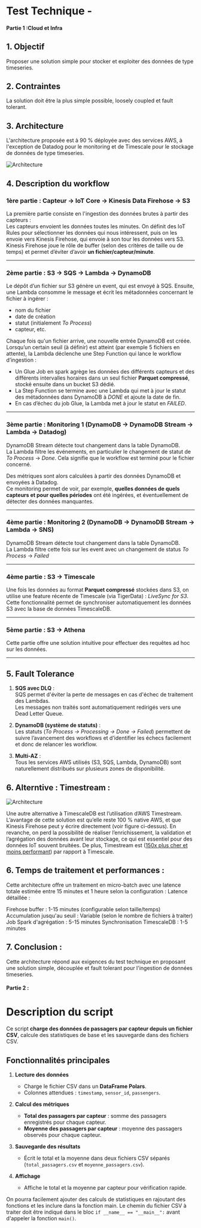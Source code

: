 # Test Technique - 


#### Partie 1 :Cloud et Infra

## 1. Objectif

Proposer une solution simple pour stocker et exploiter des données de type timeseries.

## 2. Contraintes

La solution doit être la plus simple possible, loosely coupled et fault tolerant.

## 3. Architecture

L'architecture proposée est à 90 % déployée avec des services AWS, à l'exception de Datadog pour le monitoring et de Timescale pour le stockage de données de type timeseries.  

![Architecture](../Architecture.png)

## 4. Description du workflow

### 1ère partie : Capteur → IoT Core → Kinesis Data Firehose → S3

La première partie consiste en l'ingestion des données brutes à partir des capteurs :  
Les capteurs envoient les données toutes les minutes. On définit des IoT Rules pour sélectionner les données qui nous intéressent, puis on les envoie vers Kinesis Firehose, qui envoie à son tour les données vers S3.  
Kinesis Firehose joue le rôle de buffer (selon des critères de taille ou de temps) et permet d’éviter d’avoir **un fichier/capteur/minute**.

---

### 2ème partie : S3 → SQS → Lambda → DynamoDB

Le dépôt d’un fichier sur S3 génère un event, qui est envoyé à SQS. Ensuite, une Lambda consomme le message et écrit les métadonnées concernant le fichier à ingérer :  
- nom du fichier  
- date de création  
- statut (initialement *To Process*)  
- capteur, etc.  

Chaque fois qu'un fichier arrive, une nouvelle entrée DynamoDB est créée.  
Lorsqu’un certain seuil (à définir) est atteint (par exemple 5 fichiers en attente), la Lambda déclenche une Step Function qui lance le workflow d’ingestion :  

- Un Glue Job en spark agrège les données des différents capteurs et des différents intervalles horaires dans un seul fichier **Parquet compressé**, stocké ensuite dans un bucket S3 dédié.  
- La Step Function se termine avec une Lambda qui met à jour le statut des métadonnées dans DynamoDB à *DONE* et ajoute la date de fin.  
- En cas d’échec du job Glue, la Lambda met à jour le statut en *FAILED*.  


---

### 3ème partie : Monitoring 1 (DynamoDB → DynamoDB Stream → Lambda → Datadog)

DynamoDB Stream détecte tout changement dans la table DynamoDB.  
La Lambda filtre les événements, en particulier le changement de statut de *To Process* → *Done*. Cela signifie que le workflow est terminé pour le fichier concerné.  

Des métriques sont alors calculées à partir des données DynamoDB et envoyées à Datadog.  
Ce monitoring permet de voir, par exemple, **quelles données de quels capteurs et pour quelles périodes** ont été ingérées, et éventuellement de détecter des données manquantes.

---

### 4ème partie : Monitoring 2 (DynamoDB → DynamoDB Stream → Lambda → SNS)

DynamoDB Stream détecte tout changement dans la table DynamoDB.  
La Lambda filtre cette fois sur les event avec un changement de status *To Process* → *Failed*

---

### 4ème partie : S3 → Timescale

Une fois les données au format **Parquet compressé** stockées dans S3, on utilise une feature récente de Timescale (via TigerData) : *LiveSync for S3*.  
Cette fonctionnalité permet de synchroniser automatiquement les données S3 avec la base de données TimescaleDB.

---

### 5ème partie : S3 → Athena

Cette partie offre une solution intuitive pour effectuer des requêtes ad hoc sur les données.

---

## 5. Fault Tolerance

1. **SQS avec DLQ** :  
   SQS permet d'éviter la perte de messages en cas d'échec de traitement des Lambdas.  
   Les messages non traités sont automatiquement redirigés vers une Dead Letter Queue.

2. **DynamoDB (système de statuts)** :  
   Les statuts (*To Process → Processing → Done → Failed*) permettent de suivre l’avancement des workflows et d’identifier les échecs facilement et donc de relancer les workflow.

3. **Multi-AZ** :  
   Tous les services AWS utilisés (S3, SQS, Lambda, DynamoDB) sont naturellement distribués sur plusieurs zones de disponibilité.

## 6. Alterntive : Timestream :

![Architecture](../Alternative_Architecture.png)


Une autre alternative à TimescaleDB est l’utilisation d’AWS Timestream. L’avantage de cette solution est qu’elle reste 100 % native AWS, et que Kinesis Firehose peut y écrire directement (voir figure ci-dessus). En revanche, on perd la possibilité de réaliser l’enrichissement, la validation et l’agrégation des données avant leur stockage, ce qui est essentiel pour des données IoT souvent bruitées. De plus, Timestream est ([150x plus cher et moins performant](https://www.tigerdata.com/blog/timescaledb-vs-amazon-timestream-6000x-higher-inserts-175x-faster-queries-220x-cheaper#about-timescaledb-and-amazon-timestream)) par rapport à Timescale.


## 6. Temps de traitement et performances :
Cette architecture offre un traitement en micro-batch avec une latence totale estimée entre 15 minutes et 1 heure selon la configuration :
Latence détaillée :

Firehose buffer : 1-15 minutes (configurable selon taille/temps)
Accumulation jusqu'au seuil : Variable (selon le nombre de fichiers à traiter)
Job Spark d'agrégation : 5-15 minutes
Synchronisation TimescaleDB : 1-5 minutes

##  7. Conclusion :
Cette architecture répond aux exigences du test technique en proposant une solution simple, découplée et fault tolerant pour l'ingestion de données timeseries.

#### Partie 2 :

# Description du script

Ce script **charge des données de passagers par capteur depuis un fichier CSV**, calcule des statistiques de base et les sauvegarde dans des fichiers CSV.

## Fonctionnalités principales

1. **Lecture des données**  
   - Charge le fichier CSV dans un **DataFrame Polars**.  
   - Colonnes attendues : `timestamp`, `sensor_id`, `passengers`.

2. **Calcul des métriques**  
   - **Total des passagers par capteur** : somme des passagers enregistrés pour chaque capteur.  
   - **Moyenne des passagers par capteur** : moyenne des passagers observés pour chaque capteur.

3. **Sauvegarde des résultats**  
   - Écrit le total et la moyenne dans deux fichiers CSV séparés (`total_passagers.csv` et `moyenne_passagers.csv`).

4. **Affichage**  
   - Affiche le total et la moyenne par capteur pour vérification rapide.

On pourra facilement ajouter des calculs de statistiques en rajoutant des fonctions et les inclure dans la fonction main.
Le chemin du fichier CSV à traiter doit être indiqué dans le bloc `if __name__ == "__main__":` avant d'appeler la fonction `main()`.  
